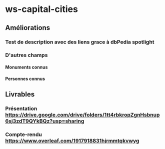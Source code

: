 # ws-capital-cities

## Améliorations
### Test de description avec des liens grace à dbPedia spotlight
### D'autres champs
#### Monuments connus
#### Personnes connus

## Livrables
### Présentation https://drive.google.com/drive/folders/1tt4rbkropZgnHsbnup6sj3zdT9QYkBQz?usp=sharing
### Compte-rendu https://www.overleaf.com/1917918831hjrmmtqkvwyg
